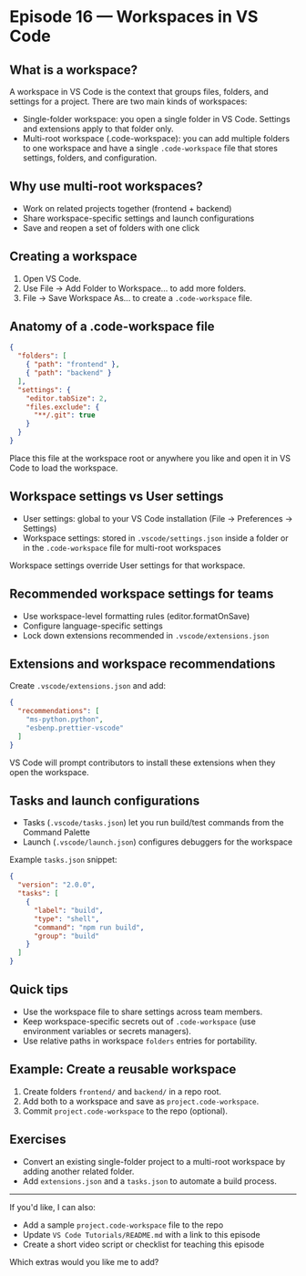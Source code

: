 # Episode 16 — Workspaces in VS Code

## What is a workspace?
A workspace in VS Code is the context that groups files, folders, and settings for a project. There are two main kinds of workspaces:

- Single-folder workspace: you open a single folder in VS Code. Settings and extensions apply to that folder only.
- Multi-root workspace (.code-workspace): you can add multiple folders to one workspace and have a single `.code-workspace` file that stores settings, folders, and configuration.

## Why use multi-root workspaces?
- Work on related projects together (frontend + backend)
- Share workspace-specific settings and launch configurations
- Save and reopen a set of folders with one click

## Creating a workspace
1. Open VS Code.
2. Use File → Add Folder to Workspace... to add more folders.
3. File → Save Workspace As... to create a `.code-workspace` file.

## Anatomy of a .code-workspace file
```json
{
  "folders": [
    { "path": "frontend" },
    { "path": "backend" }
  ],
  "settings": {
    "editor.tabSize": 2,
    "files.exclude": {
      "**/.git": true
    }
  }
}
```

Place this file at the workspace root or anywhere you like and open it in VS Code to load the workspace.

## Workspace settings vs User settings
- User settings: global to your VS Code installation (File → Preferences → Settings)
- Workspace settings: stored in `.vscode/settings.json` inside a folder or in the `.code-workspace` file for multi-root workspaces

Workspace settings override User settings for that workspace.

## Recommended workspace settings for teams
- Use workspace-level formatting rules (editor.formatOnSave)
- Configure language-specific settings
- Lock down extensions recommended in `.vscode/extensions.json`

## Extensions and workspace recommendations
Create `.vscode/extensions.json` and add:

```json
{
  "recommendations": [
    "ms-python.python",
    "esbenp.prettier-vscode"
  ]
}
```

VS Code will prompt contributors to install these extensions when they open the workspace.

## Tasks and launch configurations
- Tasks (`.vscode/tasks.json`) let you run build/test commands from the Command Palette
- Launch (`.vscode/launch.json`) configures debuggers for the workspace

Example `tasks.json` snippet:

```json
{
  "version": "2.0.0",
  "tasks": [
    {
      "label": "build",
      "type": "shell",
      "command": "npm run build",
      "group": "build"
    }
  ]
}
```

## Quick tips
- Use the workspace file to share settings across team members.
- Keep workspace-specific secrets out of `.code-workspace` (use environment variables or secrets managers).
- Use relative paths in workspace `folders` entries for portability.

## Example: Create a reusable workspace
1. Create folders `frontend/` and `backend/` in a repo root.
2. Add both to a workspace and save as `project.code-workspace`.
3. Commit `project.code-workspace` to the repo (optional).

## Exercises
- Convert an existing single-folder project to a multi-root workspace by adding another related folder.
- Add `extensions.json` and a `tasks.json` to automate a build process.

---

If you'd like, I can also:
- Add a sample `project.code-workspace` file to the repo
- Update `VS Code Tutorials/README.md` with a link to this episode
- Create a short video script or checklist for teaching this episode

Which extras would you like me to add?